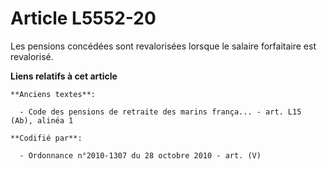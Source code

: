# Article L5552-20

Les pensions concédées sont revalorisées lorsque le salaire forfaitaire est revalorisé.

**Liens relatifs à cet article**

	**Anciens textes**:

	  - Code des pensions de retraite des marins frança... - art. L15 (Ab), alinéa 1

	**Codifié par**:

	  - Ordonnance n°2010-1307 du 28 octobre 2010 - art. (V)
